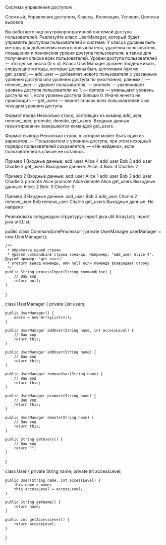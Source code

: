 Система управления доступом

Сложный, Управление доступом, Классы, Коллекции, Условия, Цепочка вызовов

Вы работаете над внутрикорпоративной системой доступа пользователей. Реализуйте класс UserManager, который будет управлять доступом пользователей к системе.
У класса должны быть методы для добавления нового пользователя, удаления пользователя, повышения и понижения уровня доступа пользователя, а также для получения списка всех пользователей. Уровни доступа пользователей — это целые числа (0 ≤ x).
Класс UserManager должен поддерживать следующие методы, которые должны быть цепочками (кроме get_users):
— add_user — добавляет нового пользователя с указанным уровнем доступа или уровнем доступа по умолчанию, равным 1;
— remove_user — удаляет пользователя;
— promote — увеличивает уровень доступа пользователя на 1;
— demote — уменьшает уровень доступа на 1, если уровень доступа больше 0. Иначе ничего не происходит.
— get_users — вернет список всех пользователей с их текущим уровнем доступа.

Формат ввода
Несколько строк, состоящих из команд add_user, remove_user, promote, demote, get_users. Входные данные гарантированно завершаются командой get_users.

Формат вывода
Несколько строк, в которой может быть один из вариантов:
— Пользователи с уровнем доступа, при этом исходный порядок пользователей сохраняется;
— «Не найдено», если пользователей в списке не осталось.

Пример 1
Входные данные:
add_user Alice 4
add_user Bob 3
add_user Charlie 2
get_users
Выходные данные:
Alice: 4
Bob: 3
Charlie: 2

Пример 2
Входные данные:
add_user Alice 1
add_user Bob 3
add_user Charlie 3
promote Alice
promote Alice
demote Alice
get_users
Выходные данные:
Alice: 2
Bob: 3
Charlie: 3

Пример 3
Входные данные:
add_user Bob 3
add_user Charlie 2
remove_user Bob
remove_user Charlie
get_users
Выходные данные:
Не найдено

Реализовать следующую структуру:
import java.util.ArrayList;
import java.util.List;

public class CommandLineProcessor {
    private UserManager userManager = new UserManager();

    /**
     * Обработка одной строки.
     * @param commandLine строка команды. Например: "add_user Alice 4". Другой пример: "get_users"
     * @return вывод команды, или null если команда возвращает строку
     */
    public String processInput(String commandLine) {
        // Ваш код
        return null;
    }
}

class UserManager {
    private List<User> users;

    public UserManager() {
        users = new ArrayList<>();
    }

    public UserManager addUser(String name, int accessLevel) {
        // Ваш код
        return this;
    }

    public UserManager addUser(String name) {
        // Ваш код
        return this;
    }

    public UserManager removeUser(String name) {
        // Ваш код
        return this;
    }

    public UserManager promote(String name) {
        // Ваш код
        return this;
    }

    public UserManager demote(String name) {
        // Ваш код
        return this;
    }

    public String getUsers() {
        // Ваш код
        return "";
    }
}

class User {
    private String name;
    private int accessLevel;

    public User(String name, int accessLevel) {
        this.name = name;
        this.accessLevel = accessLevel;
    }

    public String getName() {
        return name;
    }

    public int getAccessLevel() {
        return accessLevel;
    }
}
